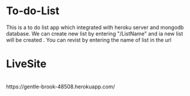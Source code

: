 # To-do-List
This is a to do list app which integrated with heroku server and mongodb database. We can create  new list by entering  "/ListName" and ia new list will be created .
You can revist by entering the name of list in the url
<br>
<h1> LiveSite</h1>
<br>
https://gentle-brook-48508.herokuapp.com/
